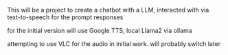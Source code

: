 This will be a project to create a chatbot with a LLM, interacted with via text-to-speech for the prompt responses

for the initial version will use Google TTS, local Llama2 via ollama

attempting to use VLC for the audio in initial work. will probably switch later
